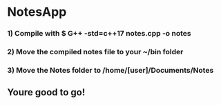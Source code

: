 # NotesApp

### 1) Compile with $ G++ -std=c++17 notes.cpp -o notes

### 2) Move the compiled notes file to your ~/bin folder

### 3) Move the Notes folder to /home/[user]/Documents/Notes

## Youre good to go!
